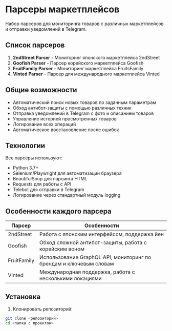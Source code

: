 # Парсеры маркетплейсов

Набор парсеров для мониторинга товаров с различных маркетплейсов и отправки уведомлений в Telegram.

## Список парсеров

1. **2ndStreet Parser** - Мониторинг японского маркетплейса 2ndStreet
2. **Goofish Parser** - Парсер корейского маркетплейса Goofish
3. **FruitFamily Parser** - Мониторинг маркетплейса FruitsFamily
4. **Vinted Parser** - Парсер для международного маркетплейса Vinted

## Общие возможности

- Автоматический поиск новых товаров по заданным параметрам
- Обход антибот-защиты с помощью различных техник
- Отправка уведомлений в Telegram с фото и описанием товаров
- Управление историей просмотренных товаров
- Логирование всех операций
- Автоматическое восстановление после ошибок

## Технологии

Все парсеры используют:
- Python 3.7+
- Selenium/Playwright для автоматизации браузера
- BeautifulSoup для парсинга HTML
- Requests для работы с API
- Telebot для отправки в Telegram
- Логирование через стандартный модуль logging

## Особенности каждого парсера

| Парсер       | Особенности                                                                 |
|--------------|-----------------------------------------------------------------------------|
| 2ndStreet    | Работа с японским интерфейсом, поддержка йен                                |
| Goofish      | Обход сложной антибот-защиты, работа с корейским воном                     |
| FruitFamily  | Использование GraphQL API, мониторинг по брендам и ключевым словам         |
| Vinted       | Международная поддержка, работа с несколькими локациями                    |

## Установка

1. Клонировать репозиторий:
```bash
git clone <репозиторий>
cd <папка с проектом>
```
